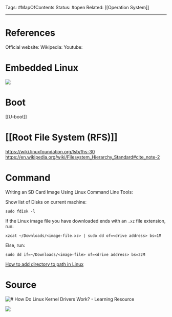 Tags: #MapOfContents 
Status: #open
Related: [[Operation System]]

---
# References
Official website:
Wikipedia:
Youtube:
# Embedded Linux

![](https://www.youtube.com/watch?v=BdKyq56Cijo&list=TLPQMTcxMTIwMjMhfXAoVbzHAw&index=3)

# Boot
[[U-boot]]

# [[Root File System (RFS)]]
https://wiki.linuxfoundation.org/lsb/fhs-30
https://en.wikipedia.org/wiki/Filesystem_Hierarchy_Standard#cite_note-2

# Command

Writing an SD Card Image Using Linux Command Line Tools:

Show list of Disks on current machine:
```
sudo fdisk -l
```

If the Linux image file you have downloaded ends with an `.xz` file extension, run:
```
xzcat ~/Downloads/<image-file.xz> | sudo dd of=<drive address> bs=1M
```
Else, run:
```
sudo dd if=~/Downloads/<image-file> of=<drive address> bs=32M
```


[How to add directory to path in Linux](https://linuxize.com/post/how-to-add-directory-to-path-in-linux/)

# Source 

![# How Do Linux Kernel Drivers Work? - Learning Resource](https://www.youtube.com/watch?v=juGNPLdjLH4)

![](https://www.youtube.com/watch?v=pj0a91vlcGo)
